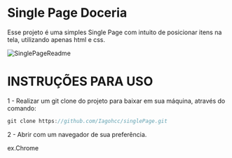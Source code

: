 # Single Page Doceria

Esse projeto é uma simples Single Page com intuito de posicionar itens na tela, utilizando apenas html e css.

![SinglePageReadme](https://user-images.githubusercontent.com/46465161/232941761-4649ff29-d020-4f4a-81d7-482d1d5b51b0.PNG)

# INSTRUÇÕES PARA USO

1 - Realizar um git clone do projeto para baixar em sua máquina, através do comando:

```javascript
git clone https://github.com/Iagohcc/singlePage.git
```

2 - Abrir com um navegador de sua preferência.

ex.Chrome

